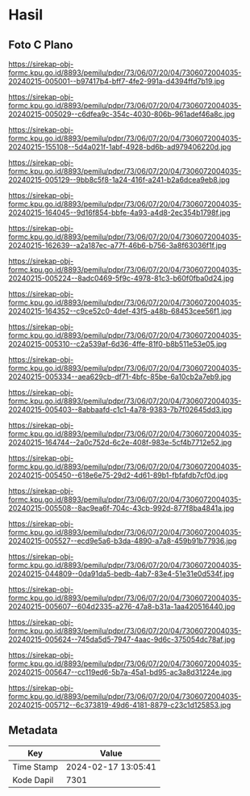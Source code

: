 # Hasil

## Foto C Plano

https://sirekap-obj-formc.kpu.go.id/8893/pemilu/pdpr/73/06/07/20/04/7306072004035-20240215-005001--b97417b4-bff7-4fe2-991a-d4394ffd7b19.jpg

https://sirekap-obj-formc.kpu.go.id/8893/pemilu/pdpr/73/06/07/20/04/7306072004035-20240215-005029--c6dfea9c-354c-4030-806b-961adef46a8c.jpg

https://sirekap-obj-formc.kpu.go.id/8893/pemilu/pdpr/73/06/07/20/04/7306072004035-20240215-155108--5d4a021f-1abf-4928-bd6b-ad979406220d.jpg

https://sirekap-obj-formc.kpu.go.id/8893/pemilu/pdpr/73/06/07/20/04/7306072004035-20240215-005129--9bb8c5f8-1a24-416f-a241-b2a6dcea9eb8.jpg

https://sirekap-obj-formc.kpu.go.id/8893/pemilu/pdpr/73/06/07/20/04/7306072004035-20240215-164045--9d16f854-bbfe-4a93-a4d8-2ec354b1798f.jpg

https://sirekap-obj-formc.kpu.go.id/8893/pemilu/pdpr/73/06/07/20/04/7306072004035-20240215-162639--a2a187ec-a77f-46b6-b756-3a8f63036f1f.jpg

https://sirekap-obj-formc.kpu.go.id/8893/pemilu/pdpr/73/06/07/20/04/7306072004035-20240215-005224--8adc0469-5f9c-4978-81c3-b60f0fba0d24.jpg

https://sirekap-obj-formc.kpu.go.id/8893/pemilu/pdpr/73/06/07/20/04/7306072004035-20240215-164352--c9ce52c0-4def-43f5-a48b-68453cee56f1.jpg

https://sirekap-obj-formc.kpu.go.id/8893/pemilu/pdpr/73/06/07/20/04/7306072004035-20240215-005310--c2a539af-6d36-4ffe-81f0-b8b511e53e05.jpg

https://sirekap-obj-formc.kpu.go.id/8893/pemilu/pdpr/73/06/07/20/04/7306072004035-20240215-005334--aea629cb-df71-4bfc-85be-6a10cb2a7eb9.jpg

https://sirekap-obj-formc.kpu.go.id/8893/pemilu/pdpr/73/06/07/20/04/7306072004035-20240215-005403--8abbaafd-c1c1-4a78-9383-7b7f02645dd3.jpg

https://sirekap-obj-formc.kpu.go.id/8893/pemilu/pdpr/73/06/07/20/04/7306072004035-20240215-164744--2a0c752d-6c2e-408f-983e-5cf4b7712e52.jpg

https://sirekap-obj-formc.kpu.go.id/8893/pemilu/pdpr/73/06/07/20/04/7306072004035-20240215-005450--618e6e75-29d2-4d61-89b1-fbfafdb7cf0d.jpg

https://sirekap-obj-formc.kpu.go.id/8893/pemilu/pdpr/73/06/07/20/04/7306072004035-20240215-005508--8ac9ea6f-704c-43cb-992d-877f8ba4841a.jpg

https://sirekap-obj-formc.kpu.go.id/8893/pemilu/pdpr/73/06/07/20/04/7306072004035-20240215-005527--ecd9e5a6-b3da-4890-a7a8-459b91b77936.jpg

https://sirekap-obj-formc.kpu.go.id/8893/pemilu/pdpr/73/06/07/20/04/7306072004035-20240215-044809--0da91da5-bedb-4ab7-83e4-51e31e0d534f.jpg

https://sirekap-obj-formc.kpu.go.id/8893/pemilu/pdpr/73/06/07/20/04/7306072004035-20240215-005607--604d2335-a276-47a8-b31a-1aa420516440.jpg

https://sirekap-obj-formc.kpu.go.id/8893/pemilu/pdpr/73/06/07/20/04/7306072004035-20240215-005624--745da5d5-7947-4aac-9d6c-375054dc78af.jpg

https://sirekap-obj-formc.kpu.go.id/8893/pemilu/pdpr/73/06/07/20/04/7306072004035-20240215-005647--cc119ed6-5b7a-45a1-bd95-ac3a8d31224e.jpg

https://sirekap-obj-formc.kpu.go.id/8893/pemilu/pdpr/73/06/07/20/04/7306072004035-20240215-005712--6c373819-49d6-4181-8879-c23c1d125853.jpg


## Metadata

| Key        | Value               |
| ---------- | ------------------- |
| Time Stamp | 2024-02-17 13:05:41 |
| Kode Dapil | 7301                |



